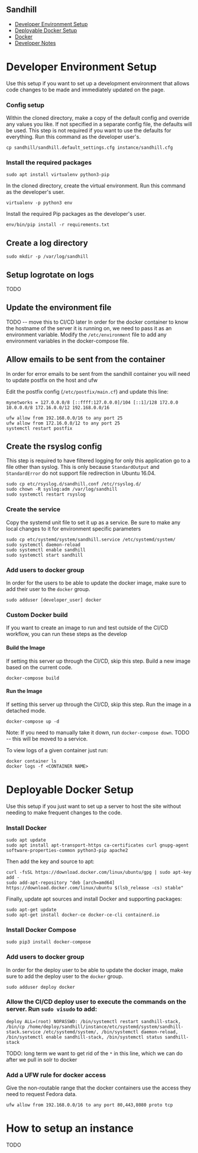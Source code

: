 Sandhill
---------------

* [Developer Environment Setup](#developer-environment-setup)
* [Deployable Docker Setup](#deployable-docker-setup)
* [Docker](#docker)
* [Developer Notes](#developer-notes)

Developer Environment Setup
===============
Use this setup if you want to set up a development environment that allows
code changes to be made and immediately updated on the page.

### Config setup
Within the cloned directory, make a copy of the default config and override any values you like.
If not specified in a separate config file, the defaults will be used. This step is not required if you
want to use the defaults for everything. Run this command as the developer user's.

```
cp sandhill/sandhill.default_settings.cfg instance/sandhill.cfg
```

### Install the required packages
```
sudo apt install virtualenv python3-pip
```

In the cloned directory, create the virtual environment. Run this command as the developer's user.
```
virtualenv -p python3 env
```

Install the required Pip packages as the developer's user.
```
env/bin/pip install -r requirements.txt
```

## Create a log directory
```
sudo mkdir -p /var/log/sandhill
```

## Setup logrotate on logs
TODO

## Update the environment file
TODO -- move this to CI/CD later
In order for the docker container to know the hostname of the server it is
running on, we need to pass it as an environment variable. Modify the
`/etc/environment` file to add any environment variables in the docker-compose file.

## Allow emails to be sent from the container
In order for error emails to be sent from the sandhill container
you will need to update postfix on the host and ufw

Edit the postfix config (`/etc/postfix/main.cf`) and update this line:
```
mynetworks = 127.0.0.0/8 [::ffff:127.0.0.0]/104 [::1]/128 172.0.0 10.0.0.0/8 172.16.0.0/12 192.168.0.0/16
```
```
ufw allow from 192.168.0.0/16 to any port 25
ufw allow from 172.16.0.0/12 to any port 25
systemctl restart postfix
```

## Create the rsyslog config
This step is required to have filtered logging for only this application go to
a file other than syslog. This is only because `StandardOutput` and `StandardError`
do not support file redirection in Ubuntu 16.04.

```
sudo cp etc/rsyslog.d/sandhill.conf /etc/rsyslog.d/
sudo chown -R syslog:adm /var/log/sandhill
sudo systemctl restart rsyslog
```

### Create the service
Copy the systemd unit file to set it up as a service. Be sure to make any local changes to
it for environment specific parameters
```
sudo cp etc/systemd/system/sandhill.service /etc/systemd/system/
sudo systemctl daemon-reload
sudo systemctl enable sandhill
sudo systemctl start sandhill
```

### Add users to docker group
In order for the users to be able to update the docker image, make sure to add their user
to the `docker` group.
```
sudo adduser [developer_user] docker
```

### Custom Docker build
If you want to create an image to run and test outside of the CI/CD workflow,
you can run these steps as the develop

#### Build the Image
If setting this server up through the CI/CD, skip this step.
Build a new image based on the current code.
```
docker-compose build
```

#### Run the Image
If setting this server up through the CI/CD, skip this step.
Run the image in a detached mode.
```
docker-compose up -d
```

Note: If you need to manually take it down, run `docker-compose down`. TODO -- this will be moved to a service.

To view logs of a given container just run:
```
docker container ls
docker logs -f <CONTAINER NAME>
```


Deployable Docker Setup
===============
Use this setup if you just want to set up a server to host the site without needing to make
frequent changes to the code.

### Install Docker
```
sudo apt update
sudo apt install apt-transport-https ca-certificates curl gnupg-agent software-properties-common python3-pip apache2
```

Then add the key and source to apt:
```
curl -fsSL https://download.docker.com/linux/ubuntu/gpg | sudo apt-key add -
sudo add-apt-repository "deb [arch=amd64] https://download.docker.com/linux/ubuntu $(lsb_release -cs) stable"
```

Finally, update apt sources and install Docker and supporting packages:
```
sudo apt-get update
sudo apt-get install docker-ce docker-ce-cli containerd.io
```

### Install Docker Compose
```
sudo pip3 install docker-compose
```

### Add users to docker group
In order for the deploy user to be able to update the docker image, make sure to add the deploy user
to the `docker` group.
```
sudo adduser deploy docker
```

### Allow the CI/CD deploy user to execute the commands on the server. Run `sudo visudo` to add:
```
deploy ALL=(root) NOPASSWD: /bin/systemctl restart sandhill-stack, /bin/cp /home/deploy/sandhill/instance/etc/systemd/system/sandhill-stack.service /etc/systemd/system/, /bin/systemctl daemon-reload, /bin/systemctl enable sandhill-stack, /bin/systemctl status sandhill-stack
```
TODO: long term we want to get rid of the `*` in this line, which we can do after we pull in solr to docker

### Add a UFW rule for docker access
Give the non-routable range that the docker containers use the access they need to request Fedora data.
```
ufw allow from 192.168.0.0/16 to any port 80,443,8080 proto tcp
```

How to setup an instance
========================
TODO
